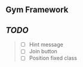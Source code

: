 ## Gym Framework

## _TODO_
>
> - [ ] Hint message
> - [ ] Join button
> - [ ] Position fixed class
